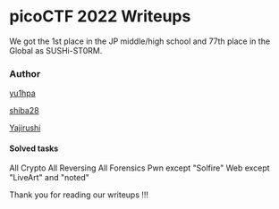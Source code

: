 # picoCTF 2022 Writeups

We got the 1st place in the JP middle/high school
and 77th place in the Global as SUSHi-ST0RM.

### Author
[yu1hpa](https://twitter.com/yu1hpa)

[shiba28](https://twitter.com/Shibak3333n)

[Yajirushi](https://github.com/hiroki-1219)

#### Solved tasks
All Crypto
All Reversing
All Forensics
Pwn except "Solfire"
Web except "LiveArt" and "noted"

Thank you for reading our writeups !!!

